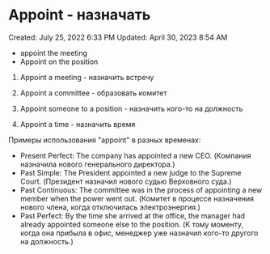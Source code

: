 # Appoint - назначать

Created: July 25, 2022 6:33 PM
Updated: April 30, 2023 8:54 AM

- appoint the meeting
- Appoint on the position

1. Appoint a meeting - назначить встречу

2. Appoint a committee - образовать комитет

3. Appoint someone to a position - назначить кого-то на должность

4. Appoint a time - назначить время

Примеры использования "appoint" в разных временах:

- Present Perfect: The company has appointed a new CEO. (Компания назначила нового генерального директора.)
- Past Simple: The President appointed a new judge to the Supreme Court. (Президент назначил нового судью Верховного суда.)
- Past Continuous: The committee was in the process of appointing a new member when the power went out. (Комитет в процессе назначения нового члена, когда отключилась электроэнергия.)
- Past Perfect: By the time she arrived at the office, the manager had already appointed someone else to the position. (К тому моменту, когда она прибыла в офис, менеджер уже назначил кого-то другого на должность.)